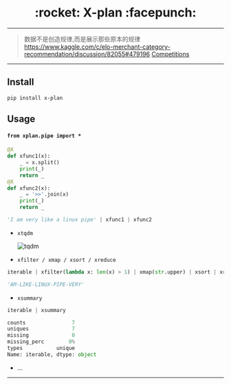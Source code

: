 <h1 align = "center">:rocket: X-plan :facepunch:</h1>

---
> 数据不是创造规律,而是展示那些原本的规律
https://www.kaggle.com/c/elo-merchant-category-recommendation/discussion/82055#479196
[Competitions][1]

---
## Install
```
pip install x-plan
```
## Usage
#### `from xplan.pipe import *`
```python
@X
def xfunc1(x):
    _ = x.split()
    print(_)
    return _
@X
def xfunc2(x):
    _ = '>>'.join(x)
    print(_)
    return _

'I am very like a linux pipe' | xfunc1 | xfunc2
```
- `xtqdm`

    ![tqdm](pic/tqdm.png)

- `xfilter / xmap / xsort / xreduce`
```python
iterable | xfilter(lambda x: len(x) > 1) | xmap(str.upper) | xsort | xreduce(lambda x, y: x + '-' + y)

'AM-LIKE-LINUX-PIPE-VERY'
```

- `xsummary`
```python
iterable | xsummary

counts               7
uniques              7
missing              0
missing_perc        0%
types           unique
Name: iterable, dtype: object
```
- ...

---
[1]: https://iphysresearch.github.io/DataSciComp/?sub=PF,IT,AC,DM,CV,NLP,RL,SP
